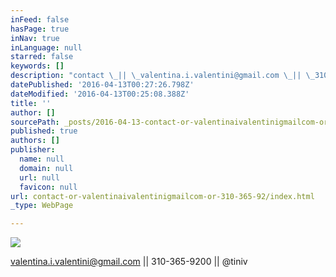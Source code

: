 ```yaml
---
inFeed: false
hasPage: true
inNav: true
inLanguage: null
starred: false
keywords: []
description: "contact \_|| \_valentina.i.valentini@gmail.com \_|| \_310-365-9200 \_|| \_@tiniv"
datePublished: '2016-04-13T00:27:26.798Z'
dateModified: '2016-04-13T00:25:08.388Z'
title: ''
author: []
sourcePath: _posts/2016-04-13-contact-or-valentinaivalentinigmailcom-or-310-365-92.md
published: true
authors: []
publisher:
  name: null
  domain: null
  url: null
  favicon: null
url: contact-or-valentinaivalentinigmailcom-or-310-365-92/index.html
_type: WebPage

---
```

![](https://the-grid-user-content.s3-us-west-2.amazonaws.com/e7b5701a-bf34-448f-9a05-08de42a66304.jpg)

valentina.i.valentini@gmail.com  ||  310-365-9200  ||  @tiniv